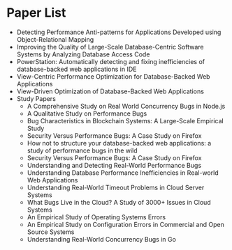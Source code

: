 # Paper List
- Detecting Performance Anti-patterns for Applications Developed using Object-Relational Mapping
- Improving the Quality of Large-Scale Database-Centric Software Systems by Analyzing Database Access Code
- PowerStation: Automatically detecting and fixing inefficiencies of database-backed web applications in IDE
- View-Centric Performance Optimization for Database-Backed Web Applications
- View-Driven Optimization of Database-Backed Web Applications
- Study Papers
    - A Comprehensive Study on Real World Concurrency Bugs in Node.js
    - A Qualitative Study on Performance Bugs
    - Bug Characteristics in Blockchain Systems: A Large-Scale Empirical Study
    - Security Versus Performance Bugs: A Case Study on Firefox
    - How not to structure your database-backed web applications: a study of performance bugs in the wild
    -  Security Versus Performance Bugs: A Case Study on Firefox
    -  Understanding and Detecting Real-World Performance Bugs
    -  Understanding Database Performance Inefficiencies in Real-world Web Applications
    -  Understanding Real-World Timeout Problems in Cloud Server Systems
    - What Bugs Live in the Cloud? A Study of 3000+ Issues in Cloud Systems
    - An Empirical Study of Operating Systems Errors
    - An Empirical Study on Configuration Errors in Commercial and Open Source Systems
    - Understanding Real-World Concurrency Bugs in Go